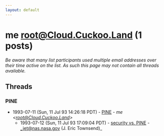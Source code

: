 ```yaml
---
layout: default
---
```


# me <root@Cloud.Cuckoo.Land> (1 posts)

_Be aware that many list participants used multiple email addresses over their time active on the list. As such this page may not contain all threads available._

## Threads

### PINE
+ 1993-07-11 (Sun, 11 Jul 93 14:26:18 PDT) - [PINE](/archive/1993/07/bf992cd7df27bb04f9e91ed573580b505984414da5725082bb48582c7ae7282e) - _me \<root@Cloud.Cuckoo.Land\>_
  + 1993-07-12 (Sun, 11 Jul 93 17:09:04 PDT) - [security vs. PINE](/archive/1993/07/d6c26daae36d1a20db315d98bdf6e43cfc4d8db58b25a2d3e96fc6eea0a286e9) - _jet@nas.nasa.gov (J. Eric Townsend)_

